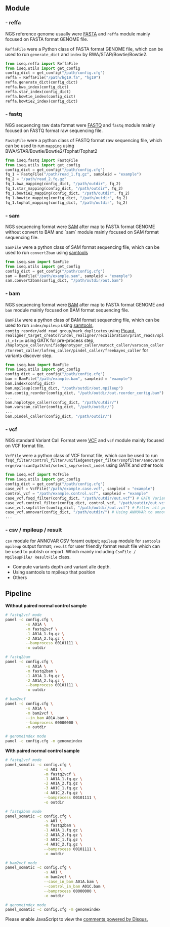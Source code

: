 ## Module
### - reffa
NGS reference genome usually were [FASTA](https://en.wikipedia.org/wiki/FASTA_format) and `reffa` module mainly focused on FASTA format GENOME file.

`ReffaFile` were a Python class of FASTA format GENOME file, which can be used to run `generate_dict` and `index` by BWA/STAR/Bowtie/Bowtie2.

```python
from iseq.reffa import ReffaFile
from iseq.utils import get_config
config_dict = get_config("/path/config.cfg")
reffa = ReffaFile("/path/hg19.fa", "hg19")
reffa.generate_dict(config_dict)
reffa.bwa_index(config_dict)
reffa.star_index(config_dict)
reffa.bowtie_index(config_dict)
reffa.bowtie2_index(config_dict)
```

### - fastq
NGS sequencing raw data format were [FASTQ](https://en.wikipedia.org/wiki/FASTQ_format) and `fastq` module mainly focused on FASTQ format raw sequencing file.

`FastqFile` were a python class of FASTQ format raw sequencing file, which can be used to run `mapping` using BWA/STAR/Bowtie/Bowtie2/Tophat/Tophat2

```python
from iseq.fastq import FastqFile
from iseq.utils import get_config
config_dict = get_config("/path/config.cfg")
fq_1 = FastqFile("/path/read_1.fq.gz", sampleid = "example")
fq_2 = "/path/read_2.fq.gz"
fq_1.bwa_mapping(config_dict, "/path/outdir", fq_2)
fq_1.star_mapping(config_dict, "/path/outdir", fq_2)
fq_1.bowtie2_mapping(config_dict, "/path/outdir", fq_2)
fq_1.bowtie_mapping(config_dict, "/path/outdir", fq_2)
fq_1.tophat_mapping(config_dict, "/path/outdir", fq_2)
```

### - sam
NGS sequencing format were [SAM](https://en.wikipedia.org/wiki/SAM_(file_format)) after map to FASTA format GENOME without convert to BAM and `sam` module mainly focused on SAM format sequencing file.

`SamFile` were a python class of SAM format sequencing file, which can be used to run `convert2bam` using [samtools](https://github.com/samtools/samtools)

```python
from iseq.sam import SamFile
from iseq.utils import get_config
config_dict = get_config("/path/config.cfg")
sam = BamFile("/path/example.sam", sampleid = "example")
sam.convert2bam(config_dict, "/path/outdir/out.bam")
```

### - bam
NGS sequencing format were [BAM](https://en.wikipedia.org/wiki/SAMtools) after map to FASTA format GENOME and `bam` module mainly focused on BAM format sequencing file.

`BamFile` were a python class of BAM format sequencing file, which can be used to run `index/mpileup` using [samtools](https://github.com/samtools/samtools), `contig_reorder/add_read_group/mark_duplicates` using [Picard](https://github.com/broadinstitute/picard), `realigner_target_creator/indel_realigner/recalibration/print_reads/split_ntrim` using GATK for pre-process step, `/haplotype_caller/unifiedgenotyper_caller/mutect_caller/varscan_caller/torrent_caller/lofreq_caller/pindel_caller/freebayes_caller` for variants discover step.

```python
from iseq.bam import BamFile
from iseq.utils import get_config
config_dict = get_config("/path/config.cfg")
bam = BamFile("/path/example.bam", sampleid = "example")
bam.index(config_dict)
bam.mpileup(config_dict, "/path/outdir/out.mpileup")
bam.contig_reorder(config_dict, "/path/outdir/out.reorder_contig.bam")
...
bam.haplotype_caller(config_dict, "/path/outdir/")
bam.varscan_caller(config_dict, "/path/outdir/")
...
bam.pindel_caller(config_dict, "/path/outdir/")
```

### - vcf
NGS standard Variant Call Format were [VCF](https://en.wikipedia.org/wiki/Variant_Call_Format) and `vcf` module mainly focused on VCF format file.

`VcfFile` were a python class of VCF format file, which can be used to run `fsqd_filter/control_filter/unifiedgenotyper_filter/snpfilter/annovar/merge/varscan2gatkfmt/select_snp/select_indel` using GATK and other tools

```python
from iseq.vcf import VcfFile
from iseq.utils import get_config
config_dict = get_config("/path/config.cfg")
case_vcf = VcfFile("/path/example.case.vcf", sampleid = "example")
control_vcf = "/path/example.control.vcf", sampleid = "example"
case_vcf.fsqd_filter(config_dict, "/path/outdir/out.vcf") # GATK VariantFiltration (FS>;QD<)
case_vcf.control_filter(config_dict, control_vcf, "/path/outdir/out.vcf")
case_vcf.snpfilter(config_dict, "/path/outdir/out.vcf") # Filter all position including 'rs' flag
case_vcf.annovar(config_dict, "/path/outdir/") # Using ANNOVAR to annotation variants record
...
```

### - csv / mpileup / result

`csv` module for ANNOVAR CSV foramt output; `mpileup` module for `samtools mpileup` output format; `result` for user friendly format result file which can be used to publish or report. Which mainly including `CsvFile / MpileupFile/ ResultFile` class.

- Compute variants depth and variant alle depth.
- Using samtools to mpileup that position
- Others


## Pipeline

**Without paired normal control sample**

```bash
# fastq2vcf mode
panel -c config.cfg \
         -s A01A \
         -m fastq2vcf \
         -1 A01A_1.fq.gz \
         -2 A01A_2.fq.gz \
         --bamprocess 00101111 \
         -o outdir

# fastq2bam
panel -c config.cfg \
         -s A01A \
         -m fastq2bam \
         -1 A01A_1.fq.gz \
         -2 A01A_2.fq.gz \
         --bamprocess 00101111 \
         -o outdir

# bam2vcf
panel -c config.cfg \
         -s A01A \
         -m bam2vcf \
         --in_bam A01A.bam \
         --bamprocess 00000000 \
         -o outdir

# genomeindex mode
panel -c config.cfg -m genomeindex
```

**With paired normal control sample**

```bash
# fastq2vcf mode
panel_somatic -c config.cfg \
                 -s A01 \
                 -m fastq2vcf \
                 -1 A01A_1.fq.gz \
                 -2 A01A_2.fq.gz \
                 -3 A01C_1.fq.gz \
                 -4 A01C_2.fq.gz \
                 --bamprocess 00101111 \
                 -o outdir

# fastq2bam mode
panel_somatic -c config.cfg \
                 -s A01 \
                 -m fastq2bam \
                 -1 A01A_1.fq.gz \
                 -2 A01A_2.fq.gz \
                 -3 A01C_1.fq.gz \
                 -4 A01C_2.fq.gz \
                 --bamprocess 00101111 \
                 -o outdir

# bam2vcf mode
panel_somatic -c config.cfg \
                 -s A01 \
                 -m bam2vcf \
                 --case_in_bam A01A.bam \
                 --control_in_bam A01C.bam \
                 --bamprocess 00000000 \
                 -o outdir

# genomeindex mode
panel_somatic -c config.cfg -m genomeindex
```

<div id="disqus_thread"></div>
<script>
    /**
     *  RECOMMENDED CONFIGURATION VARIABLES: EDIT AND UNCOMMENT THE SECTION BELOW TO INSERT DYNAMIC VALUES FROM YOUR PLATFORM OR CMS.
     *  LEARN WHY DEFINING THESE VARIABLES IS IMPORTANT: https://disqus.com/admin/universalcode/#configuration-variables
     */
    /*
    var disqus_config = function () {
        this.page.url = PAGE_URL;  // Replace PAGE_URL with your page's canonical URL variable
        this.page.identifier = PAGE_IDENTIFIER; // Replace PAGE_IDENTIFIER with your page's unique identifier variable
    };
    */
    (function() {  // DON'T EDIT BELOW THIS LINE
        var d = document, s = d.createElement('script');

        s.src = '//doc-iseq.disqus.com/embed.js';

        s.setAttribute('data-timestamp', +new Date());
        (d.head || d.body).appendChild(s);
    })();
</script>
<noscript>Please enable JavaScript to view the <a href="https://disqus.com/?ref_noscript" rel="nofollow">comments powered by Disqus.</a></noscript>

